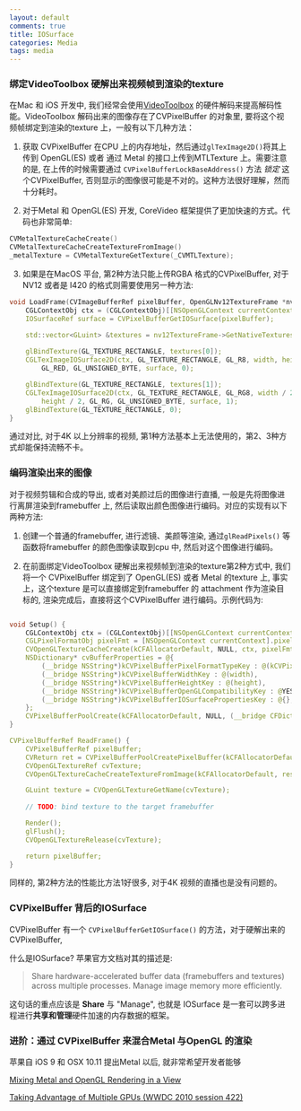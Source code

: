 ```yaml
---
layout: default
comments: true
title: IOSurface
categories: Media
tags: media
---
```


### 绑定VideoToolbox 硬解出来视频帧到渲染的texture

在Mac 和 iOS 开发中, 我们经常会使用[VideoToolbox](https://developer.apple.com/documentation/videotoolbox) 的硬件解码来提高解码性能。VideoToolbox 解码出来的图像存在了CVPixelBuffer 的对象里, 要将这个视频帧绑定到渲染的texture 上，一般有以下几种方法：

1. 获取 CVPixelBuffer 在CPU 上的内存地址，然后通过`glTexImage2D()`将其上传到 OpenGL(ES) 或者 通过 Metal 的接口上传到MTLTexture 上。需要注意的是, 在上传的时候需要通过 `CVPixelBufferLockBaseAddress()` 方法 *锁定* 这个CVPixelBuffer, 否则显示的图像很可能是不对的。这种方法很好理解，然而十分耗时。

2. 对于Metal 和 OpenGL(ES) 开发, CoreVideo 框架提供了更加快速的方式。代码也非常简单:
```swift
CVMetalTextureCacheCreate()
CVMetalTextureCacheCreateTextureFromImage()
_metalTexture = CVMetalTextureGetTexture(_CVMTLTexture);
```

3. 如果是在MacOS 平台, 第2种方法只能上传RGBA 格式的CVPixelBuffer, 对于NV12 或者是 I420 的格式则需要使用另一种方法:
```c++
void LoadFrame(CVImageBufferRef pixelBuffer, OpenGLNv12TextureFrame *nv12TextureFrame) {
    CGLContextObj ctx = (CGLContextObj)[[NSOpenGLContext currentContext] CGLContextObj];
    IOSurfaceRef surface = CVPixelBufferGetIOSurface(pixelBuffer);

    std::vector<GLuint> &textures = nv12TextureFrame->GetNativeTextures();
    
    glBindTexture(GL_TEXTURE_RECTANGLE, textures[0]);
    CGLTexImageIOSurface2D(ctx, GL_TEXTURE_RECTANGLE, GL_R8, width, height, 
        GL_RED, GL_UNSIGNED_BYTE, surface, 0);

    glBindTexture(GL_TEXTURE_RECTANGLE, textures[1]);
    CGLTexImageIOSurface2D(ctx, GL_TEXTURE_RECTANGLE, GL_RG8, width / 2, 
        height / 2, GL_RG, GL_UNSIGNED_BYTE, surface, 1);
    glBindTexture(GL_TEXTURE_RECTANGLE, 0);
}
```

通过对比, 对于4K 以上分辨率的视频, 第1种方法基本上无法使用的，第2、3种方式却能保持流畅不卡。

### 编码渲染出来的图像

对于视频剪辑和合成的导出, 或者对美颜过后的图像进行直播, 一般是先将图像进行离屏渲染到framebuffer 上, 然后读取出颜色图像进行编码。对应的实现有以下两种方法:

1. 创建一个普通的framebuffer, 进行滤镜、美颜等渲染, 通过`glReadPixels()` 等函数将framebuffer 的颜色图像读取到cpu 中, 然后对这个图像进行编码。

2. 在前面绑定VideoToolbox 硬解出来视频帧到渲染的texture第2种方式中, 我们将一个 CVPixelBuffer 绑定到了 OpenGL(ES) 或者 Metal 的texture 上, 事实上，这个texture 是可以直接绑定到framebuffer 的 attachment 作为渲染目标的, 渲染完成后，直接将这个CVPixelBuffer 进行编码。示例代码为:

```c++

void Setup() {
    CGLContextObj ctx = (CGLContextObj)[[NSOpenGLContext currentContext] CGLContextObj];
    CGLPixelFormatObj pixelFmt = [NSOpenGLContext currentContext].pixelFormat.CGLPixelFormatObj;
    CVOpenGLTextureCacheCreate(kCFAllocatorDefault, NULL, ctx, pixelFmt, NULL, &resources_->textureCache);
    NSDictionary* cvBufferProperties = @{
        (__bridge NSString*)kCVPixelBufferPixelFormatTypeKey : @(kCVPixelFormatType_32BGRA),
        (__bridge NSString*)kCVPixelBufferWidthKey : @(width),
        (__bridge NSString*)kCVPixelBufferHeightKey : @(height),
        (__bridge NSString*)kCVPixelBufferOpenGLCompatibilityKey : @YES,
        (__bridge NSString*)kCVPixelBufferIOSurfacePropertiesKey : @{},
    };
    CVPixelBufferPoolCreate(kCFAllocatorDefault, NULL, (__bridge CFDictionaryRef)cvBufferProperties, &resources_->pool);
}

CVPixelBufferRef ReadFrame() {
    CVPixelBufferRef pixelBuffer;
    CVReturn ret = CVPixelBufferPoolCreatePixelBuffer(kCFAllocatorDefault, resources_->pool, &pixelBuffer);
    CVOpenGLTextureRef cvTexture;
    CVOpenGLTextureCacheCreateTextureFromImage(kCFAllocatorDefault, resources_->textureCache, pixelBuffer, NULL, &cvTexture);

    GLuint texture = CVOpenGLTextureGetName(cvTexture);
    
    // TODO: bind texture to the target framebuffer

    Render();
    glFlush();
    CVOpenGLTextureRelease(cvTexture);

    return pixelBuffer;
}

```

同样的, 第2种方法的性能比方法1好很多, 对于4K 视频的直播也是没有问题的。

### CVPixelBuffer 背后的IOSurface

CVPixelBuffer 有一个 `CVPixelBufferGetIOSurface()` 的方法，对于硬解出来的CVPixelBuffer, 

什么是IOSurface? 苹果官方文档对其的描述是:

> Share hardware-accelerated buffer data (framebuffers and textures) across multiple processes. Manage image memory more efficiently.

这句话的重点应该是 **Share** 与 "Manage", 也就是 IOSurface 是一套可以跨多进程进行**共享和管理**硬件加速的内存数据的框架。

### 进阶：通过 CVPixelBuffer 来混合Metal 与OpenGL 的渲染

苹果自 iOS 9 和 OSX 10.11 提出Metal 以后, 就非常希望开发者能够

[Mixing Metal and OpenGL Rendering in a View](https://developer.apple.com/documentation/metal/mixing_metal_and_opengl_rendering_in_a_view?language=objc)

[Taking Advantage of Multiple GPUs (WWDC 2010 session 422)](https://asciiwwdc.com/2010/sessions/422)